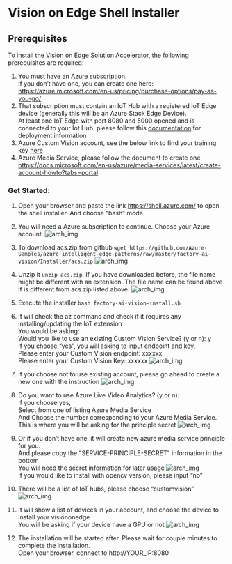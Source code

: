 

# Vision on Edge Shell Installer

## Prerequisites

To install the Vision on Edge Solution Accelerator, the following prerequisites are required:

1. You must have an Azure subscription.
<br/> if you don’t have one, you can create one here: https://azure.microsoft.com/en-us/pricing/purchase-options/pay-as-you-go/
2. That subscription must contain an IoT Hub with a registered IoT Edge device (generally this will be an Azure Stack Edge Device).
<br/>At least one IoT Edge with port 8080 and 5000 opened and is connected to your Iot Hub. please follow this [documentation](https://docs.microsoft.com/en-us/azure/iot-edge/quickstart-linux) for deployment information
3. Azure Custom Vision account, see the below link to find your training key [here](https://www.customvision.ai/projects#/settings)
4. Azure Media Service, please follow the document to create one https://docs.microsoft.com/en-us/azure/media-services/latest/create-account-howto?tabs=portal
 
   
### Get Started:

1. Open your browser and paste the link https://shell.azure.com/  to open the shell installer. And choose “bash” mode
2. You will need a Azure subscription to continue. Choose your Azure account.
![arch_img](https://github.com/linkernetworks/azure-intelligent-edge-patterns/raw/develop/factory-ai-vision/assets/step1.png)
3. To download acs.zip from github `wget https://github.com/Azure-Samples/azure-intelligent-edge-patterns/raw/master/factory-ai-vision/Installer/acs.zip`
![arch_img](https://github.com/linkernetworks/azure-intelligent-edge-patterns/raw/develop/factory-ai-vision/assets/step2.png)
4. Unzip it `unzip acs.zip`. If you have downloaded before, the file name might be different with an extension. The file name can be found above if is different from acs.zip listed above. 
![arch_img](https://github.com/linkernetworks/azure-intelligent-edge-patterns/raw/develop/factory-ai-vision/assets/step3.png)
5. Execute the installer `bash factory-ai-vision-install.sh`

6. It will check the az command and check if it requires any installing/updating the IoT extension
<br/>You would be asking:
<br/>Would you like to use an existing Custom Vision Service? (y or n):  y 
<br/>If you choose “yes”, you will asking to input endpoint and key.
<br/>Please enter your Custom Vision endpoint: xxxxxx
<br/>Please enter your Custom Vision Key: xxxxxx
![arch_img](https://github.com/linkernetworks/azure-intelligent-edge-patterns/raw/develop/factory-ai-vision/assets/step4.png)

7. If you choose not to use existing account, please go ahead to create a new one with the instruction
![arch_img](https://github.com/linkernetworks/azure-intelligent-edge-patterns/raw/develop/factory-ai-vision/assets/step5.png)

8. Do you want to use Azure Live Video Analytics? (y or n): 
<br/>If you choose yes, 
<br/>Select from one of listing Azure Media Service 
<br/>And Choose the number corresponding to your Azure Media Service. This is where you will be asking for the principle secret 
![arch_img](https://github.com/linkernetworks/azure-intelligent-edge-patterns/raw/develop/factory-ai-vision/assets/step6.png)

9. Or if you don’t have one, it will create new azure media service principle for you. 
<br/>And please copy the "SERVICE-PRINCIPLE-SECRET" information in the bottom
<br/>You will need the secret information for later usage 
![arch_img](https://github.com/linkernetworks/azure-intelligent-edge-patterns/raw/develop/factory-ai-vision/assets/step7.png)
<br/>If you would like to install with opencv version, please input “no”

10. There will be a list of IoT hubs, please choose “customvision”
![arch_img](https://github.com/linkernetworks/azure-intelligent-edge-patterns/raw/develop/factory-ai-vision/assets/step8.png)

11. It will show a list of devices in your account, and choose the device to install your visiononedge 
<br/>You will be asking if your device have a GPU or not
![arch_img](https://github.com/linkernetworks/azure-intelligent-edge-patterns/raw/develop/factory-ai-vision/assets/step9.png)

12. The installation will be started after. Please wait for couple minutes to complete the installation. 
<br/>Open your browser, connect to http://YOUR_IP:8080

